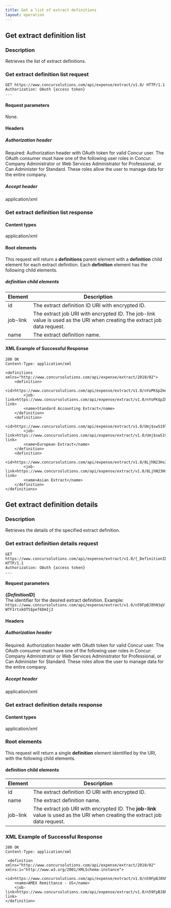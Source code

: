 ```yaml
---
title: Get a list of extract definitions
layout: operation
---
```



## Get extract definition list

### Description
Retrieves the list of extract definitions. 

### Get extract definition list request

    GET https://www.concursolutions.com/api/expense/extract/v1.0/ HTTP/1.1
    Authorization: OAuth {access token}
    ...

#### Request parameters
None.

#### Headers

##### Authorization header
Required: Authorization header with OAuth token for valid Concur user. The OAuth consumer must have one of the following user roles in Concur: Company Administrator or Web Services Administrator for Professional, or Can Administer for Standard. These roles allow the user to manage data for the entire company.

##### Accept header
application/xml

###  Get extract definition list response

#### Content types
application/xml

#### Root elements

This request will return a **definitions** parent element with a **definition** child element for each extract definition. Each **definition** element has the following child elements.

##### definition child elements

| Element | Description |
| ------- | ----------- | 
|  id |  The extract definition ID URI with encrypted ID. | 
|  job-link |  The extract job URI with encrypted ID. The job-link value is used as the URI when creating the extract job data request. |
|  name |  The extract definition name. |

####  XML Example of Successful Response

    200 OK
    Content-Type: application/xml

    <definitions xmlns="http://www.concursolutions.com/api/expense/extract/2010/02">
        <definition>
            <id>https://www.concursolutions.com/api/expense/extract/v1.0/nYoPK$pZmcowMRUqcl5bnDAwwsMydyt$xd</id>
            <job-link>https://www.concursolutions.com/api/expense/extract/v1.0/nYoPK$pZmcowMRUqcl5bnDAwwsMydyt$xd/job</job-link>
            <name>Standard Accounting Extract</name>
        </definition>
        <definition>
            <id>https://www.concursolutions.com/api/expense/extract/v1.0/Umj$swS19lpd7Sk$phUYl67wE1ss4Q$shu</id>
            <job-link>https://www.concursolutions.com/api/expense/extract/v1.0/Umj$swS19lpd7Sk$phUYl67wE1ss4Q$shu</job-link>
            <name>European Extract</name>
        </definition>
        <definition>
            <id>https://www.concursolutions.com/api/expense/extract/v1.0/8LjhN23Hs33$piUUfy4ytTqa$sqqacYeP1</id>
            <job-link>https://www.concursolutions.com/api/expense/extract/v1.0/8LjhN23Hs33$piUUfy4ytTqa$sqqacYeP1</job-link>
            <name>Asian Extract</name>
        </definition>
    </definitions>

##  Get extract definition details 

### Description
Retrieves the details of the specified extract definition.

### Get extract definition details request

    GET https://www.concursolutions.com/api/expense/extract/v1.0/{_DefinitionID_} HTTP/1.1
    Authorization: OAuth {access token}
    ...

#### Request parameters
**{_DefinitionID_]**<br>
The identifier for the desired extract definition.
Example: `https://www.concursolutions.com/api/expense/extract/v1.0/n59FpBJ8hN3qVWTFIrtxkOT5$pef6DmIj3 `

#### Headers

##### Authorization header
Required: Authorization header with OAuth token for valid Concur user. The OAuth consumer must have one of the following user roles in Concur: Company Administrator or Web Services Administrator for Professional, or Can Administer for Standard. These roles allow the user to manage data for the entire company.

##### Accept header
application/xml

###  Get extract definition details response

#### Content types
application/xml

### Root elements
This request will return a single **definition** element identified by the URI, with the following child elements.

#### definition child elements

| Element | Description |
| ------- | ----------- |
| id |  The extract definition ID URI with encrypted ID. |
| name |  The extract definition name. |
| job-link |  The extract job URI with encrypted ID. The **job-link** value is used as the URI when creating the extract job data request. |

###  XML Example of Successful Response

    200 OK
    Content-Type: application/xml

     <definition xmlns="http://www.concursolutions.com/api/expense/extract/2010/02" xmlns:i="http://www.w3.org/2001/XMLSchema-instance">
        <id>https://www.concursolutions.com/api/expense/extract/v1.0/n59FpBJ8hN3qVWTFIrtxkOT5$pef6DmIj3</id>
        <name>AMEX Remittance - US</name>
        <job-link>https://www.concursolutions.com/api/expense/extract/v1.0/n59FpBJ8hN3qVWTFIrtxkOT5$pef6DmIj3/job</job-link>
    </definition>

